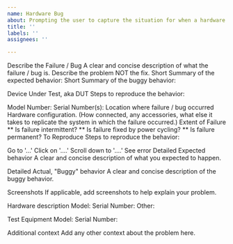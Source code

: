 ```yaml
---
name: Hardware Bug
about: Prompting the user to capture the situation for when a hardware bug is detected.
title: ''
labels: ''
assignees: ''

---
```


Describe the Failure / Bug
A clear and concise description of what the failure / bug is. Describe the problem NOT the fix.
Short Summary of the expected behavior:
Short Summary of the buggy behavior:

Device Under Test, aka DUT
Steps to reproduce the behavior:

Model Number:
Serial Number(s):
Location where failure / bug occurred
Hardware configuration. (How connected, any accessories, what else it takes to replicate the system in which the failure occurred.)
Extent of Failure
** Is failure intermittent?
** Is failure fixed by power cycling?
** Is failure permanent?
To Reproduce
Steps to reproduce the behavior:

Go to '...'
Click on '....'
Scroll down to '....'
See error
Detailed Expected behavior
A clear and concise description of what you expected to happen.

Detailed Actual, "Buggy" behavior
A clear and concise description of the buggy behavior.

Screenshots
If applicable, add screenshots to help explain your problem.

Hardware description
Model:
Serial Number:
Other:

Test Equipment
Model:
Serial Number:

Additional context
Add any other context about the problem here.
